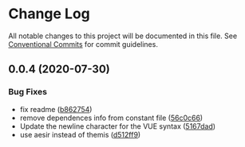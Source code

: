 # Change Log

All notable changes to this project will be documented in this file.
See [Conventional Commits](https://conventionalcommits.org) for commit guidelines.

## 0.0.4 (2020-07-30)


### Bug Fixes

* fix readme ([b862754](https://github.com/byterotate/aesir/commit/b862754))
* remove dependences info from constant file ([56c0c66](https://github.com/byterotate/aesir/commit/56c0c66))
* Update the newline character for the VUE syntax ([5167dad](https://github.com/byterotate/aesir/commit/5167dad))
* use aesir instead of themis ([d512ff9](https://github.com/byterotate/aesir/commit/d512ff9))
